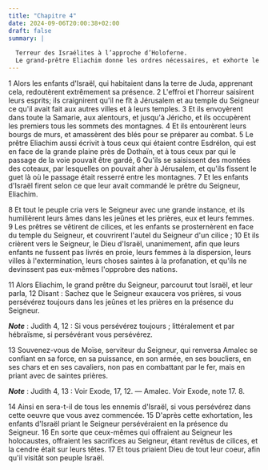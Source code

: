 ```yaml
---
title: "Chapitre 4"
date: 2024-09-06T20:00:38+02:00
draft: false
summary: |
  
  Terreur des Israélites à l’approche d’Holoferne.
  Le grand-prêtre Eliachim donne les ordres nécessaires, et exhorte le peuple à implorer le secours du Seigneur.
---
```



1 Alors les enfants d'Israël, qui habitaient dans la terre de Juda, apprenant cela, redoutèrent extrêmement sa présence. 2 L'effroi et l'horreur saisirent leurs esprits; ils craignirent qu'il ne fît à Jérusalem et au temple du Seigneur ce qu'il avait fait aux autres villes et à leurs temples. 3 Et ils envoyèrent dans toute la Samarie, aux alentours, et jusqu'à Jéricho, et ils occupèrent les premiers tous les sommets des montagnes. 4 Et ils entourèrent leurs bourgs de murs, et amassèrent des blés pour se préparer au combat. 5 Le prêtre Eliachim aussi écrivit à tous ceux qui étaient contre Esdrélon, qui est en face de la grande plaine près de Dothaïn, et à tous ceux par qui le passage de la voie pouvait être gardé, 6 Qu'ils se saisissent des montées des coteaux, par lesquelles on pouvait aher à Jérusalem, et qu'ils fissent le guet là où le passage était resserré entre les montagnes. 7 Et les enfants d'Israël firent selon ce que leur avait commandé le prêtre du Seigneur, Eliachim.


8 Et tout le peuple cria vers le Seigneur avec une grande instance, et ils humilièrent leurs âmes dans les jeûnes et les prières, eux et leurs femmes. 9 Les prêtres se vêtirent de cilices, et les enfants se prosternèrent en face du temple du Seigneur, et couvrirent l'autel du Seigneur d'un cilice ; 10 Et ils crièrent vers le Seigneur, le Dieu d'Israël, unanimement, afin que leurs enfants ne fussent pas livrés en proie, leurs femmes à la dispersion, leurs villes à l'extermination, leurs choses saintes à la profanation, et qu'ils ne devinssent pas eux-mêmes l'opprobre des nations.


11 Alors Eliachim, le grand prêtre du Seigneur, parcourut tout Israël, et leur parla, 12 Disant : Sachez que le Seigneur exaucera vos prières, si vous persévérez toujours dans les jeûnes et les prières en la présence du Seigneur.

***Note*** :  Judith 4, 12 : Si vous persévérez toujours ; littéralement et par hébraïsme, si persévérant vous persévérez.

13 Souvenez-vous de Moïse, serviteur du Seigneur, qui renversa Amalec se confiant en sa force, en sa puissance, en son armée, en ses boucliers, en ses chars et en ses cavaliers, non pas en combattant par le fer, mais en priant avec de saintes prières.

***Note*** :  Judith 4, 13 : Voir Exode, 17, 12. ― Amalec. Voir Exode, note 17. 8.

14 Ainsi en sera-t-il de tous les ennemis d'Israël, si vous persévérez dans cette oeuvre que vous avez commencée. 15 D'après cette exhortation, les enfants d'Israël priant le Seigneur persévéraient en la présence du Seigneur. 16 En sorte que ceux-mêmes qui offraient au Seigneur les holocaustes, offraient les sacrifices au Seigneur, étant revêtus de cilices, et la cendre était sur leurs têtes. 17 Et tous priaient Dieu de tout leur coeur, afin qu'il visitât son peuple Israël.

